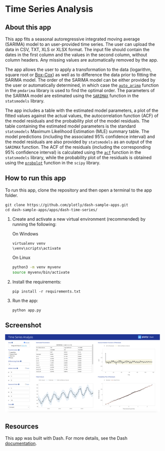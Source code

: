# Time Series Analysis

## About this app

This app fits a seasonal autoregressive integrated moving average (SARIMA) model to an user-provided time series.
The user can upload the data in CSV, TXT, XLS or XLSX format. The input file should contain the dates in the first 
column and the values in the second column, without column headers. Any missing values are automatically removed
by the app.

The app allows the user to apply a transformation to the data (logarithm, square root or 
[Box-Cox](https://docs.scipy.org/doc/scipy/reference/generated/scipy.stats.boxcox.html)) as well as to
difference the data prior to fitting the SARIMA model. The order of the SARIMA model can be either provided by 
the user or automatically determined, in which case the 
[`auto_arima`](https://alkaline-ml.com/pmdarima/modules/generated/pmdarima.arima.auto_arima.html) 
function in the `pmdarima` library is used to find the optimal order. The parameters of the SARIMA model are estimated 
using the [`SARIMAX`](https://www.statsmodels.org/dev/generated/statsmodels.tsa.statespace.sarimax.SARIMAX.html) 
function in the `statsmodels` library.

The app includes a table with the estimated model parameters, a plot of the fitted values against the actual values,
the autocorrelation function (ACF) of the model residuals and the probability plot of the model residuals. The table
containing the estimated model parameters is the standard `statsmodels` Maximum Likelihood Estimation (MLE) summary 
table. The model predictions (including the associated 95% confidence interval) and the model residuals are also 
provided by `statsmodels` as an output of the `SARIMAX` function. The ACF of the residuals (including the corresponding 
95% confidence interval) is calculated using the 
[`acf`](https://www.statsmodels.org/dev/generated/statsmodels.tsa.stattools.acf.html)
function in the `statsmodels` library, while the probability plot of the residuals is obtained using the 
[`probplot`](https://docs.scipy.org/doc/scipy/reference/generated/scipy.stats.probplot.html) 
function in the `scipy` library.

## How to run this app

To run this app, clone the repository and then open a terminal to the app folder.

```
git clone https://github.com/plotly/dash-sample-apps.git
cd dash-sample-apps/apps/dash-time-series/
```

1. Create and activate a new virtual environment (recommended) by running
the following:

    On Windows
    
    ```
    virtualenv venv 
    \venv\scripts\activate
    ```
    
    On Linux
    
    ```bash
    python3 -m venv myvenv
    source myvenv/bin/activate
    ```

2. Install the requirements:

    ```
    pip install -r requirements.txt
    ```

3. Run the app:

    ```
    python app.py
    ```

## Screenshot

![demo.png](demo.png)

## Resources
This app was built with Dash. For more details, see the Dash [documentation](https://plot.ly/dash).
